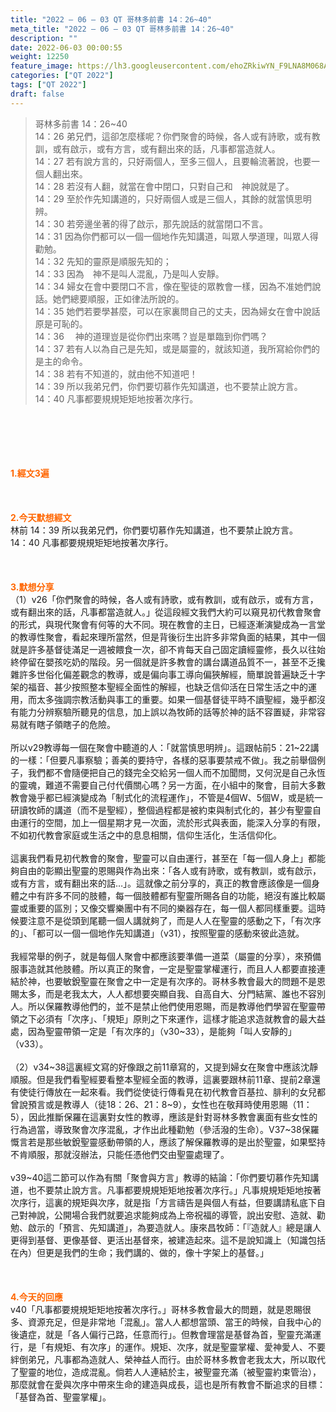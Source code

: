 ```yaml
---
title: "2022 – 06 – 03 QT 哥林多前書 14：26~40"
meta_title: "2022 – 06 – 03 QT 哥林多前書 14：26~40"
description: ""
date: 2022-06-03 00:00:55
weight: 12250
feature_image: https://lh3.googleusercontent.com/ehoZRkiwYN_F9LNA8M068AYxt73EavCZno-PD1cJRuf5BbSkQVUWr3gNEbt5kSs28Pb_Elg17kSrtf9ybWvojWoMV6I4tPM3vGRGDq6GkKkPdL2Gut4QAIw4-uykKUAtNiKgQKntvsU=w800
categories: ["QT 2022"]
tags: ["QT 2022"]
draft: false
---
```


<blockquote>哥林多前書 14：26~40<br />
14：26 弟兄們，這卻怎麼樣呢？你們聚會的時候，各人或有詩歌，或有教訓，或有啟示，或有方言，或有翻出來的話，凡事都當造就人。<br />
14：27 若有說方言的，只好兩個人，至多三個人，且要輪流著說，也要一個人翻出來。<br />
14：28 若沒有人翻，就當在會中閉口，只對自己和　神說就是了。<br />
14：29 至於作先知講道的，只好兩個人或是三個人，其餘的就當慎思明辨。<br />
14：30 若旁邊坐著的得了啟示，那先說話的就當閉口不言。<br />
14：31 因為你們都可以一個一個地作先知講道，叫眾人學道理，叫眾人得勸勉。<br />
14：32 先知的靈原是順服先知的；<br />
14：33 因為　神不是叫人混亂，乃是叫人安靜。<br />
14：34 婦女在會中要閉口不言，像在聖徒的眾教會一樣，因為不准她們說話。她們總要順服，正如律法所說的。<br />
14：35 她們若要學甚麼，可以在家裏問自己的丈夫，因為婦女在會中說話原是可恥的。<br />
14：36 　神的道理豈是從你們出來嗎？豈是單臨到你們嗎？<br />
14：37 若有人以為自己是先知，或是屬靈的，就該知道，我所寫給你們的是主的命令。<br />
14：38 若有不知道的，就由他不知道吧！<br />
14：39 所以我弟兄們，你們要切慕作先知講道，也不要禁止說方言。<br />
14：40 凡事都要規規矩矩地按著次序行。</blockquote><br />
&nbsp;<br />
<br />
&nbsp;<br />
<br />
<span style="color: #ff6600;"><strong>1.經文3遍</strong></span><br />
<br />
&nbsp;<br />
<br />
<span style="color: #ff6600;"><strong>2.今天默想經文</strong></span><br />
林前 14：39 所以我弟兄們，你們要切慕作先知講道，也不要禁止說方言。<br />
14：40 凡事都要規規矩矩地按著次序行。<br />
<br />
&nbsp;<br />
<br />
<strong><span style="color: #ff6600;">3.默想分享<br />
</span></strong>（1）v26「你們聚會的時候，各人或有詩歌，或有教訓，或有啟示，或有方言，或有翻出來的話，凡事都當造就人。」從這段經文我們大約可以窺見初代教會聚會的形式，與現代聚會有何等的大不同。現在教會的主日，已經逐漸演變成為一言堂的教導性聚會，看起來理所當然，但是背後衍生出許多非常負面的結果，其中一個就是許多基督徒滿足一週被餵食一次，卻不肯每天自己固定讀經靈修，長久以往始終停留在嬰孩吃奶的階段。另一個就是許多教會的講台講道品質不一，甚至不乏攙雜許多世俗化偏差觀念的教導，或是偏向事工導向偏狹解經，簡單說普遍缺乏十字架的福音、甚少按照整本聖經全面性的解經，也缺乏信仰活在日常生活之中的運用，而太多強調宗教活動與事工的重要。如果一個基督徒平時不讀聖經，幾乎都沒有能力分辨察驗所聽見的信息，加上誤以為牧師的話等於神的話不容置疑，非常容易就有瞎子領瞎子的危險。<br />
<br />
所以v29教導每一個在聚會中聽道的人：「就當慎思明辨」。這跟帖前5：21~22講的一樣：「但要凡事察驗；善美的要持守，各樣的惡事要禁戒不做」。我之前舉個例子，我們都不會隨便把自己的錢完全交給另一個人而不加聞問，又何況是自己永恆的靈魂，難道不需要自己付代價關心嗎？另一方面，在小組中的聚會，目前大多數教會幾乎都已經演變成為「制式化的流程運作」，不管是4個W、5個W，或是統一研讀牧師的講道（而不是聖經），整個過程都是被約束與制式化的，甚少有聖靈自由運行的空間，加上一個星期才見一次面，流於形式與表面，能深入分享的有限，不如初代教會家庭或生活之中的息息相關，信仰生活化，生活信仰化。<br />
<br />
這裏我們看見初代教會的聚會，聖靈可以自由運行，甚至在「每一個人身上」都能夠自由的彰顯出聖靈的恩賜與作為出來：「各人或有詩歌，或有教訓，或有啟示，或有方言，或有翻出來的話…」。這就像之前分享的，真正的教會應該像是一個身體之中有許多不同的肢體，每一個肢體都有聖靈所賜各自的功能，絕沒有誰比較屬靈或重要的區別；又像交響樂團中有不同的樂器存在，每一個人都同樣重要。這時候要注意不是從頭到尾聽一個人講就夠了，而是人人在聖靈的感動之下，「有次序的」、「都可以一個一個地作先知講道」（v31），按照聖靈的感動來彼此造就。<br />
<br />
我經常舉的例子，就是每個人聚會中都應該要準備一道菜（屬靈的分享），來預備服事造就其他肢體。所以真正的聚會，一定是聖靈掌權運行，而且人人都要直接連結於神，也要敏銳聖靈在聚會之中一定是有次序的。哥林多教會最大的問題不是恩賜太多，而是老我太大，人人都想要突顯自我、自高自大、分門結黨、誰也不容別人。所以保羅教導他們的，並不是禁止他們使用恩賜，而是教導他們學習在聖靈帶領之下必須有「次序」、「規矩」原則之下來運作，這樣才能追求造就教會的最大益處，因為聖靈帶領一定是「有次序的」（v30~33），是能夠「叫人安靜的」（v33）。<br />
<br />
（2）v34~38這裏經文寫的好像跟之前11章寫的，又提到婦女在聚會中應該沈靜順服。但是我們看聖經要看整本聖經全面的教導，這裏要跟林前11章、提前2章還有使徒行傳放在一起來看。我們從使徒行傳看見在初代教會百基拉、腓利的女兒都曾說預言或是教導人（徒18：26、21：8~9），女性也在敬拜時使用恩賜（11：5），因此推斷保羅在這裏對女性的教導，應該是針對哥林多教會裏面有些女性的行為過當，導致聚會次序混亂，才作出此種勸勉（參活潑的生命）。V37~38保羅慨言若是那些敏銳聖靈感動帶領的人，應該了解保羅教導的是出於聖靈，如果堅持不肯順服，那就沒辦法，只能任憑他們交由聖靈處理了。<br />
<br />
v39~40這二節可以作為有關「聚會與方言」教導的結論：「你們要切慕作先知講道，也不要禁止說方言。凡事都要規規矩矩地按著次序行。」凡事規規矩矩地按著次序行，這裏的規矩與次序，就是指「方言禱告是與個人有益，但要講請私底下自己對神說，公開場合我們就要追求能夠成為上帝祝福的導管，說出安慰、造就、勸勉、啟示的「預言、先知講道」，為要造就人。康來昌牧師：「『造就人』總是讓人更得到基督、更像基督、更活出基督來，被建造起來。這不是說知識上（知識包括在內）但更是我們的生命；我們講的、做的，像十字架上的基督。」<br />
<br />
&nbsp;<br />
<br />
<strong><span style="color: #ff6600;">4.今天的回應</span></strong><br />
v40「凡事都要規規矩矩地按著次序行。」哥林多教會最大的問題，就是恩賜很多、資源充足，但是非常地「混亂」。當人人都想當頭、當王的時候，自我中心的後遺症，就是「各人偏行己路，任意而行」。但教會理當是基督為首，聖靈充滿運行，是「有規矩、有次序」的運作。規矩、次序，就是聖靈掌權、愛神愛人、不要絆倒弟兄，凡事都為造就人、榮神益人而行。由於哥林多教會老我太大，所以取代了聖靈的地位，造成混亂。倘若人人連結於主，被聖靈充滿（被聖靈約束管治），那麼就會在愛與次序中帶來生命的建造與成長，這也是所有教會不斷追求的目標：「基督為首、聖靈掌權」。<br />
<br />
&nbsp;<br />
<br />
<strong><span style="color: #ff6600;"> </span></strong><br />
<br />
&nbsp;
        